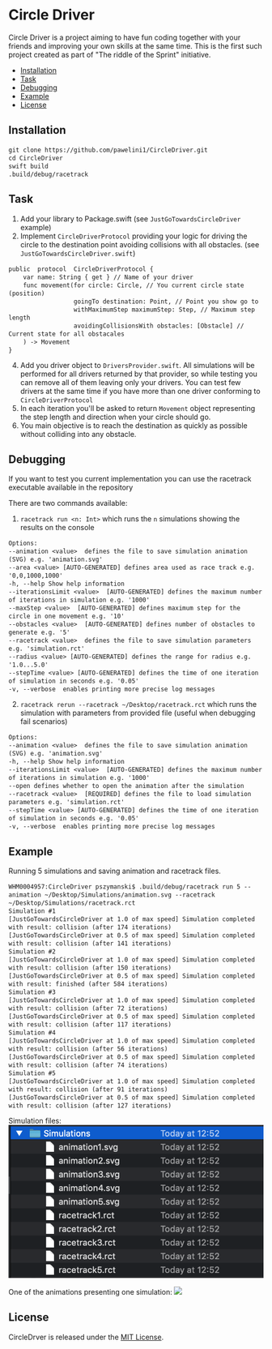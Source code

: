  
# Circle Driver 

Circle Driver is a project aiming to have fun coding together with your friends and improving your own skills at the same time. This is the first such project created as part of "The riddle of the Sprint" initiative.

- [Installation](#installation)
- [Task](#task)
- [Debugging](#debugging)
- [Example](#example)
- [License](#license)

## Installation
```
git clone https://github.com/pawelini1/CircleDriver.git
cd CircleDriver
swift build
.build/debug/racetrack
```
## Task

 1. Add your library to Package.swift (see `JustGoTowardsCircleDriver` example)
 2. Implement `CircleDriverProtocol` providing your logic for driving the circle to the destination point avoiding collisions with all obstacles. (see `JustGoTowardsCircleDriver.swift`)
```
public  protocol  CircleDriverProtocol {
    var name: String { get } // Name of your driver
    func movement(for circle: Circle, // You current circle state (position)
                  goingTo destination: Point, // Point you show go to
                  withMaximumStep maximumStep: Step, // Maximum step length
                  avoidingCollisionsWith obstacles: [Obstacle] // Current state for all obstacales
    ) -> Movement
}
```
 4. Add you driver object to `DriversProvider.swift`. All simulations will be performed for all drivers returned by that provider, so while testing you can remove all of them leaving only your drivers. You can test few drivers at the same time if you have more than one driver conforming to `CircleDriverProtocol`
 5. In each iteration you'll be asked to return `Movement` object representing the step length and direction when your circle should go.
 6. You main objective is to reach the destination as quickly as possible without colliding into any obstacle.

## Debugging

If you want to test you current implementation you can use the racetrack executable available in the repository

There are two commands available:

 1. `racetrack run <n: Int>` which runs the `n` simulations showing the results on the console
```
Options:
--animation <value>  defines the file to save simulation animation (SVG) e.g. 'animation.svg'
--area <value> [AUTO-GENERATED] defines area used as race track e.g. '0,0,1000,1000'
-h, --help Show help information
--iterationsLimit <value>  [AUTO-GENERATED] defines the maximum number of iterations in simulation e.g. '1000'
--maxStep <value>  [AUTO-GENERATED] defines maximum step for the circle in one movement e.g. '10'
--obstacles <value>  [AUTO-GENERATED] defines number of obstacles to generate e.g. '5'
--racetrack <value>  defines the file to save simulation parameters e.g. 'simulation.rct'
--radius <value> [AUTO-GENERATED] defines the range for radius e.g. '1.0...5.0'
--stepTime <value> [AUTO-GENERATED] defines the time of one iteration of simulation in seconds e.g. '0.05'
-v, --verbose  enables printing more precise log messages
```

 2. `racetrack rerun --racetrack ~/Desktop/racetrack.rct` which runs the simulation with parameters from provided file (useful when debugging fail scenarios)
```
Options:
--animation <value>  defines the file to save simulation animation (SVG) e.g. 'animation.svg'
-h, --help Show help information
--iterationsLimit <value>  [AUTO-GENERATED] defines the maximum number of iterations in simulation e.g. '1000'
--open defines whether to open the animation after the simulation
--racetrack <value>  [REQUIRED] defines the file to load simulation parameters e.g. 'simulation.rct'
--stepTime <value> [AUTO-GENERATED] defines the time of one iteration of simulation in seconds e.g. '0.05'
-v, --verbose  enables printing more precise log messages
```

## Example

Running 5 simulations and saving animation and racetrack files.
```
WHM0004957:CircleDriver pszymanski$ .build/debug/racetrack run 5 --animation ~/Desktop/Simulations/animation.svg --racetrack ~/Desktop/Simulations/racetrack.rct
Simulation #1
[JustGoTowardsCircleDriver at 1.0 of max speed] Simulation completed with result: collision (after 174 iterations)
[JustGoTowardsCircleDriver at 0.5 of max speed] Simulation completed with result: collision (after 141 iterations)
Simulation #2
[JustGoTowardsCircleDriver at 1.0 of max speed] Simulation completed with result: collision (after 150 iterations)
[JustGoTowardsCircleDriver at 0.5 of max speed] Simulation completed with result: finished (after 584 iterations)
Simulation #3
[JustGoTowardsCircleDriver at 1.0 of max speed] Simulation completed with result: collision (after 72 iterations)
[JustGoTowardsCircleDriver at 0.5 of max speed] Simulation completed with result: collision (after 117 iterations)
Simulation #4
[JustGoTowardsCircleDriver at 1.0 of max speed] Simulation completed with result: collision (after 56 iterations)
[JustGoTowardsCircleDriver at 0.5 of max speed] Simulation completed with result: collision (after 74 iterations)
Simulation #5
[JustGoTowardsCircleDriver at 1.0 of max speed] Simulation completed with result: collision (after 91 iterations)
[JustGoTowardsCircleDriver at 0.5 of max speed] Simulation completed with result: collision (after 127 iterations)
```
Simulation files:
![](README/files.png)

One of the animations presenting one simulation:
![](README/simulation.svg)

## License

CircleDrver is released under the [MIT License](LICENSE.md).
